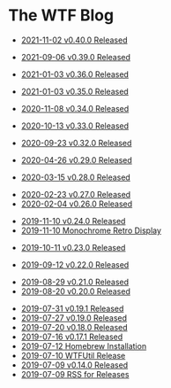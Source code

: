 # The WTF Blog

* [2021-11-02 v0.40.0 Released](../2021-11-02-v0-40-0)

<p></p>

* [2021-09-06 v0.39.0 Released](../2021-09-06-v0-39-0)

<p></p>

* [2021-01-03 v0.36.0 Released](../2021-03-23-v0-36-0)

<p></p>

* [2021-01-03 v0.35.0 Released](../2021-01-03-v0-35-0)

<p></p>

* [2020-11-08 v0.34.0 Released](../2020-11-08-v0-34-0)

<p></p>

* [2020-10-13 v0.33.0 Released](../2020-10-13-v0-33-0)

<p></p>

* [2020-09-23 v0.32.0 Released](../2020-09-23-v0-32-0)

<p></p>

* [2020-04-26 v0.29.0 Released](../2020-04-26-v0-29-0)

<p></p>

* [2020-03-15 v0.28.0 Released](../2020-03-15-v0-28-0)

<p></p>

* [2020-02-23 v0.27.0 Released](../2020-02-23-v0-27-0)
* [2020-02-04 v0.26.0 Released](../2020-02-04-v0-26-0)

<p></p>

* [2019-11-10 v0.24.0 Released](../2019-11-10-v0-24-0)
* [2019-11-10 Monochrome Retro Display](../monochrome-retro-display)

<p></p>

* [2019-10-11 v0.23.0 Released](../2019-10-11-v0-23-0)

<p></p>

* [2019-09-12 v0.22.0 Released](../2019-09-12-v0-22-0)

<p></p>

* [2019-08-29 v0.21.0 Released](../2019-08-29-v0-21-0)
* [2019-08-20 v0.20.0 Released](../2019-08-20-v0-20-0)

<p></p>

* [2019-07-31 v0.19.1 Released](../2019-07-31-v0-19-1)
* [2019-07-27 v0.19.0 Released](../2019-07-27-v0-19-0)
* [2019-07-20 v0.18.0 Released](../2019-07-20-v0-18-0)
* [2019-07-16 v0.17.1 Released](../2019-07-16-v0-17-1)
* [2019-07-12 Homebrew Installation](../2019-07-12-homebrew-installation)
* [2019-07-10 WTFUtil Release](../2019-07-10-wtfutil-release)
* [2019-07-09 v0.14.0 Released](../2019-07-09-v0-14-0)
* [2019-07-09 RSS for Releases](../2019-07-09-rss-for-releases)